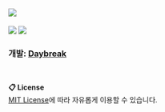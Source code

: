 # <img src="https://user-images.githubusercontent.com/39194432/147229644-e1c4ce5b-cd55-40db-8957-7ba1ff1583be.png">
<img src="https://img.shields.io/github/v/release/DayBreak365/HappyNewYear?style=flat-square"></img>
<img src="https://img.shields.io/github/last-commit/DayBreak365/HappyNewYear?style=flat-square"></img>
### 개발: [Daybreak](https://github.com/Daybreak365)
<br/>

**📋 License**<br>
[MIT License](https://github.com/Daybreak365/HappyNewYear/blob/master/LICENSE.md)에 따라 자유롭게 이용할 수 있습니다.
